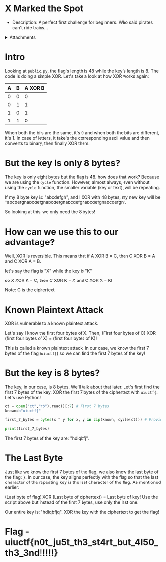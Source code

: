 # X Marked the Spot

- Description: A perfect first challenge for beginners. Who said pirates can't ride trains...

<details>
  <summary>Attachments</summary>

  [public.py](https://uiuctf-2024-rctf-challenge-uploads.storage.googleapis.com/uploads/9122a5606d14d1ded3cbd5907af07c55f80db318f0ea761c16531d0327acd09b/public.py)
  <br>
  [ct](https://uiuctf-2024-rctf-challenge-uploads.storage.googleapis.com/uploads/150449f10624289342a0f5b2d427b3c09eda679b84c5062def1eccf114bdb505/ct)
</details>


# Intro

Looking at `public.py`, the flag's length is 48 while the key's length is 8. The code is doing a simple XOR. Let's take a look at how XOR works again: 

| A | B | A XOR B |
|---|---|---------|
| 0 | 0 |    0    |
| 0 | 1 |    1    |
| 1 | 0 |    1    |
| 1 | 1 |    0    |

When both the bits are the same, it's 0 and when both the bits are different, it's 1. In case of letters, it take's the corresponding ascii value and then converts to binary, then finally XOR them.

# But the key is only 8 bytes?

The key is only eight bytes but the flag is 48. how does that work? Because we are using the `cycle` function. However, almost always, even without using the `cycle` function, the smaller variable (key or text), will be repeating.

If my 8 byte key is: "abcdefgh", and I XOR with 48 bytes, my new key will be "abcdefghabcdefghabcdefghabcdefghabcdefghabcdefgh". 

So looking at this, we only need the 8 bytes!

# How can we use this to our advantage?

Well, XOR is reversible. This means that if A XOR B = C, then C XOR B = A and C XOR A = B.

let's say the flag is "X" while the key is "K"

so X XOR K = C, then C XOR K = X and C XOR X = K!

Note: C is the ciphertext

# Known Plaintext Attack

XOR is vulnerable to a known plaintext attack.

Let's say I know the first four bytes of X. Then, (First four bytes of C) XOR (first four bytes of X) = (first four bytes of K)!

This is called a known plaintext attack! In our case, we know the first 7 bytes of the flag (`uiuctf{`) so we can find the first 7 bytes of the key!

# But the key is 8 bytes?

The key, in our case, is 8 bytes. We'll talk about that later. Let's first find the first 7 bytes of the key. XOR the first 7 bytes of the ciphertext with `uiuctf{`. Let's use Python!

```python
ct = open("ct","rb").read()[:7] # First 7 bytes
known=b"uiuctf{"

first_7_bytes = bytes(x ^ y for x, y in zip(known, cycle(ct))) # Provided in `public.py`

print(first_7_bytes)

```

The first 7 bytes of the key are: "hdiqbfj". 

# The Last Byte

Just like we know the first 7 bytes of the flag, we also know the last byte of the flag: `}`. In our case, the key aligns perfectly with the flag so that the last character of the repeating key is the last character of the flag. As mentioned earlier:

(Last byte of flag) XOR (Last byte of ciphertext) = Last byte of key! Use the script above but instead of the first 7 bytes, use only the last one.

Our entire key is: "hdiqbfjq". XOR the key with the ciphertext to get the flag!

# Flag - uiuctf{n0t_ju5t_th3_st4rt_but_4l50_th3_3nd!!!!!}

